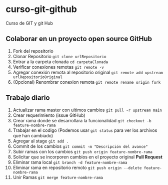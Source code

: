 # curso-git-github
Curso de GIT y git Hub

## Colaborar en un proyecto open source GitHub

1. Fork del repositorio
2. Clonar Repositorio `git clone urlRepositorio`
3. Entrar a la carpeta clonada `cd carpetaClonada` 
4. Verificar conexiones remotas `git remote -v`
5. Agregar conexión remota al repositorio original `git remote add upstream urlRepositorioOriginal`
6. (Opcional) Renombrar conexion remota `git remote rename origin fork`

## Trabajo diario
1. Actualizar rama master con ultimos cambios `git pull -r upstream main`
2. Crear requerimiento (issue GitHub)
3. Crear rama donde se desarrollara la funcionalidad `git checkout -b feature-nombre-rama`
4. Trabajar en el codigo (Podemos usar `git status` para ver los archivos que han cambiado)
5. Agregar al stage `git add .`
6. Commit de los cambios `git commit -m "Descripción del avance" ` 
7. Subir ramas con los cambios `git push origin feature-nombre-rama`
8. Solicitar que se incorporen cambios en el proyecto original **Pull Request**
9. Eliminar rama local `git branch -d feature-nombre-rama`
10. Eliminar rama en repositorio remoto `git push origin --delete feature-nombre-rama`
11. Unir Ramas `git merge feature-nombre-rama`
